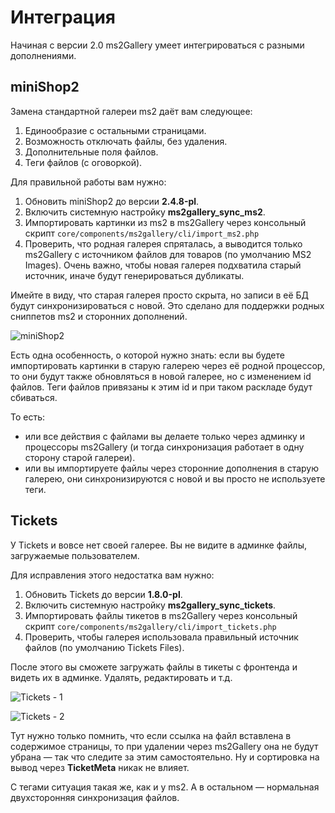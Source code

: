 # Интеграция

Начиная с версии 2.0 ms2Gallery умеет интегрироваться с разными дополнениями.

## miniShop2

Замена стандартной галереи ms2 даёт вам следующее:

1. Единообразие с остальными страницами.
2. Возможность отключать файлы, без удаления.
3. Дополнительные поля файлов.
4. Теги файлов (с оговоркой).

Для правильной работы вам нужно:

1. Обновить miniShop2 до версии **2.4.8-pl**.
2. Включить системную настройку **ms2gallery_sync_ms2**.
3. Импортировать картинки из ms2 в ms2Gallery через консольный скрипт `core/components/ms2gallery/cli/import_ms2.php`
4. Проверить, что родная галерея спряталась, а выводится только ms2Gallery c источником файлов для товаров (по умолчанию MS2 Images). Очень важно, чтобы новая галерея подхватила старый источник, иначе будут генерироваться дубликаты.

Имейте в виду, что старая галерея просто скрыта, но записи в её БД будут синхронизироваться с новой.
Это сделано для поддержки родных сниппетов ms2 и сторонних дополнений.

![miniShop2](https://file.modx.pro/files/a/a/7/aa7d937eb6536671e83b44e733b6cbc4.png)

Есть одна особенность, о которой нужно знать: если вы будете импортировать картинки в старую галерею через её родной процессор, то они будут также обновляться в новой галерее, но c изменением id файлов.
Теги файлов привязаны к этим id и при таком раскладе будут сбиваться.

То есть:

* или все действия с файлами вы делаете только через админку и процессоры ms2Gallery (и тогда синхронизация работает в одну сторону старой галереи).
* или вы импортируете файлы через сторонние дополнения в старую галерею, они синхронизируются с новой и вы просто
не используете теги.

## Tickets

У Tickets и вовсе нет своей галерее. Вы не видите в админке файлы, загружаемые пользователем.

Для исправления этого недостатка вам нужно:

1. Обновить Tickets до версии **1.8.0-pl**.
2. Включить системную настройку **ms2gallery_sync_tickets**.
3. Импортировать файлы тикетов в ms2Gallery через консольный скрипт `core/components/ms2gallery/cli/import_tickets.php`
4. Проверить, чтобы галерея использовала правильный источник файлов (по умолчанию Tickets Files).

После этого вы сможете загружать файлы в тикеты с фронтенда и видеть их в админке. Удалять, редактировать и т.д.

![Tickets - 1](https://file.modx.pro/files/3/5/d/35dd39bad850cf7b5ad7da4f2bc066bd.png)

![Tickets - 2](https://file.modx.pro/files/2/d/4/2d44c2350a51adb99f1f0d1e6c4e905f.png)

Тут нужно только помнить, что если ссылка на файл вставлена в содержимое страницы, то при удалении через ms2Gallery она не будут убрана — так что следите за этим самостоятельно. Ну и сортировка на вывод через **TicketMeta** никак не влияет.

С тегами ситуация такая же, как и у ms2. А в остальном — нормальная двухсторонняя синхронизация файлов.
